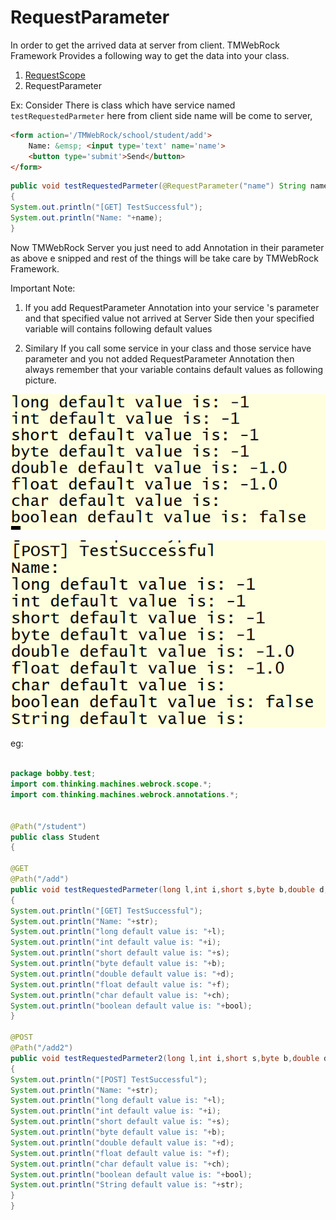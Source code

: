 # RequestParameter
In order to get the arrived data at server from client. TMWebRock Framework Provides a following way to get the data into your class.

1) [RequestScope](/Documentation/Dependencies/RequestScope.md)
2) RequestParameter

Ex:
Consider There is class which have service named `testRequestedParmeter` here from client side name will be come to server,

```html
<form action='/TMWebRock/school/student/add'>
    Name: &emsp; <input type='text' name='name'>
    <button type='submit'>Send</button>
</form>

```

```java
public void testRequestedParmeter(@RequestParameter("name") String name)
{
System.out.println("[GET] TestSuccessful");
System.out.println("Name: "+name);
}
```

Now TMWebRock Server you just need to add Annotation in their parameter as above e snipped and rest of the things will be take care by TMWebRock Framework.

Important Note:
1) If you add RequestParameter Annotation into your service 's parameter and that specified value not arrived at Server Side then your specified variable will contains following default values

2) Similary If you call some service in your class and those service have parameter and you not added RequestParameter Annotation then always remember that your variable contains default values as following picture.

![Unable to show images clone this repo.](/Documentation/images/1.png) <br>

![Unable to show images clone this repo.](/Documentation/images/2.png) <br>




eg: 
```java

package bobby.test;
import com.thinking.machines.webrock.scope.*;
import com.thinking.machines.webrock.annotations.*;


@Path("/student")
public class Student
{

@GET
@Path("/add")
public void testRequestedParmeter(long l,int i,short s,byte b,double d,float f,char ch,boolean bool,@RequestParameter("name") String str)
{
System.out.println("[GET] TestSuccessful");
System.out.println("Name: "+str);
System.out.println("long default value is: "+l);
System.out.println("int default value is: "+i);
System.out.println("short default value is: "+s);
System.out.println("byte default value is: "+b);
System.out.println("double default value is: "+d);
System.out.println("float default value is: "+f);
System.out.println("char default value is: "+ch);
System.out.println("boolean default value is: "+bool);
}

@POST
@Path("/add2")
public void testRequestedParmeter2(long l,int i,short s,byte b,double d,float f,char ch,boolean bool,String str)
{
System.out.println("[POST] TestSuccessful");
System.out.println("Name: "+str);
System.out.println("long default value is: "+l);
System.out.println("int default value is: "+i);
System.out.println("short default value is: "+s);
System.out.println("byte default value is: "+b);
System.out.println("double default value is: "+d);
System.out.println("float default value is: "+f);
System.out.println("char default value is: "+ch);
System.out.println("boolean default value is: "+bool);
System.out.println("String default value is: "+str);
}
}

```